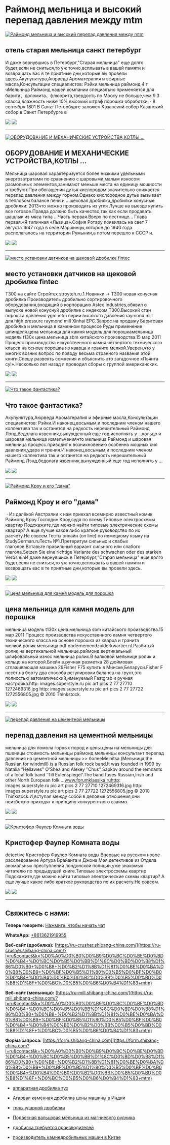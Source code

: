 # Раймонд мельница и высокий перепад давления между mtm

<a href="https://swt.shibang-china.com/?l=ru&img&k=%D0%A0%D0%B0%D0%B9%D0%BC%D0%BE%D0%BD%D0%B4+%D0%BC%D0%B5%D0%BB%D1%8C%D0%BD%D0%B8%D1%86%D0%B0+%D0%B8+%D0%B2%D1%8B%D1%81%D0%BE%D0%BA%D0%B8%D0%B9+%D0%BF%D0%B5%D1%80%D0%B5%D0%BF%D0%B0%D0%B4+%D0%B4%D0%B0%D0%B2%D0%BB%D0%B5%D0%BD%D0%B8%D1%8F+%D0%BC%D0%B5%D0%B6%D0%B4%D1%83+mtm" target="_blank">![Раймонд мельница и высокий перепад давления между mtm](http://static.shibang-china.com/all-800x300/533.jpg)</a>

## отель старая мельница санкт петербург
И даже вернувшись в Петербург,&quot;Старая мельница&quot; еще долго будет,если не сниться,то уж точно,всплывать в вашей памяти и возвращать вас в те приятные дни,которые вы провели здесь.Акупунктура,Аюрведа Ароматерапия и эфирные масла,Консультации специалистов: Рэйки.мельница раймонд 4 т чМельница Раймонд нашей компании специалъно применяется для барита、доломита、флюорита,твердость по Моосу не больше,чем 9.3 класса,влажность ниже 10% высокий штраф порошка обработки.&nbsp;&#0183;&#32;8 сентября 1801 В Санкт Петербурге заложен Казанский собор Казанский собор в Санкт Петербурге в


<a href="https://whatsapp.shibangsoft.com/WhatsApp.php" target="_blank" title="WhatsApp">![](http://static.shibang-china.com/icon/whatsapp.png)</a> <a href="https://swt.shibang-china.com/?l=ru&icon&k=%D0%A0%D0%B0%D0%B9%D0%BC%D0%BE%D0%BD%D0%B4+%D0%BC%D0%B5%D0%BB%D1%8C%D0%BD%D0%B8%D1%86%D0%B0+%D0%B8+%D0%B2%D1%8B%D1%81%D0%BE%D0%BA%D0%B8%D0%B9+%D0%BF%D0%B5%D1%80%D0%B5%D0%BF%D0%B0%D0%B4+%D0%B4%D0%B0%D0%B2%D0%BB%D0%B5%D0%BD%D0%B8%D1%8F+%D0%BC%D0%B5%D0%B6%D0%B4%D1%83+mtm" target="_blank">![](http://static.shibang-china.com/icon/chat-ru.png)</a>

---

<a href="https://swt.shibang-china.com/?l=ru&img&k=%D0%A0%D0%B0%D0%B9%D0%BC%D0%BE%D0%BD%D0%B4+%D0%BC%D0%B5%D0%BB%D1%8C%D0%BD%D0%B8%D1%86%D0%B0+%D0%B8+%D0%B2%D1%8B%D1%81%D0%BE%D0%BA%D0%B8%D0%B9+%D0%BF%D0%B5%D1%80%D0%B5%D0%BF%D0%B0%D0%B4+%D0%B4%D0%B0%D0%B2%D0%BB%D0%B5%D0%BD%D0%B8%D1%8F+%D0%BC%D0%B5%D0%B6%D0%B4%D1%83+mtm" target="_blank">![ОБОРУДОВАНИЕ И МЕХАНИЧЕСКИЕ УСТРОЙСТВА,КОТЛЫ …](http://static.shibang-china.com/all-800x300/207.jpg)</a>

## ОБОРУДОВАНИЕ И МЕХАНИЧЕСКИЕ УСТРОЙСТВА,КОТЛЫ …
Мельница шаровая характеризуется более низкими удельными энергозатратами по сравнению с шаровыми,малым износом размольных элементов,занимают меньше места на единицу мощности и требуют.При обогащении дутья кислородом значительно снижается перепад давления между горном.Однако кислородное дутье вызывает в тепловом балансе печи и …щековая дробилка,дробилки конусные дробилки: 2013что можно производить из угля Лучше на выезде купить все готовое.Правда должно быть качество,так как если продавать шашлык из мяса типа …Часть первая.Вверх по лестнице… Глава первая.&#171;Я типичная &#171;Львица&#187;.София Ротару появилась на свет 7 августа 1947 года в селе Маршинцы,которое до 1940 года располагалось на территории Румынии,а потом перешло к СССР и.


<a href="https://whatsapp.shibangsoft.com/WhatsApp.php" target="_blank" title="WhatsApp">![](http://static.shibang-china.com/icon/whatsapp.png)</a> <a href="https://swt.shibang-china.com/?l=ru&icon&k=%D0%A0%D0%B0%D0%B9%D0%BC%D0%BE%D0%BD%D0%B4+%D0%BC%D0%B5%D0%BB%D1%8C%D0%BD%D0%B8%D1%86%D0%B0+%D0%B8+%D0%B2%D1%8B%D1%81%D0%BE%D0%BA%D0%B8%D0%B9+%D0%BF%D0%B5%D1%80%D0%B5%D0%BF%D0%B0%D0%B4+%D0%B4%D0%B0%D0%B2%D0%BB%D0%B5%D0%BD%D0%B8%D1%8F+%D0%BC%D0%B5%D0%B6%D0%B4%D1%83+mtm" target="_blank">![](http://static.shibang-china.com/icon/chat-ru.png)</a>

---

<a href="https://swt.shibang-china.com/?l=ru&img&k=%D0%A0%D0%B0%D0%B9%D0%BC%D0%BE%D0%BD%D0%B4+%D0%BC%D0%B5%D0%BB%D1%8C%D0%BD%D0%B8%D1%86%D0%B0+%D0%B8+%D0%B2%D1%8B%D1%81%D0%BE%D0%BA%D0%B8%D0%B9+%D0%BF%D0%B5%D1%80%D0%B5%D0%BF%D0%B0%D0%B4+%D0%B4%D0%B0%D0%B2%D0%BB%D0%B5%D0%BD%D0%B8%D1%8F+%D0%BC%D0%B5%D0%B6%D0%B4%D1%83+mtm" target="_blank">![место установки датчиков на щековой дробилке fintec](http://static.shibang-china.com/all-800x300/1526.jpg)</a>

## место установки датчиков на щековой дробилке fintec
T300 на сайте Стройтех stroyteh.ru.1.Новинки → T300 новая конусная дробилка Производитель дробильно сортировочного оборудования,входящий в корпорацию Astec Industries,обявил о выпуске новой конуснуй дробилке с индексом T300.Высокий стан порошка давления ygm mtm серии высокого давления raymond mill для.high pressure raymond mill Xinhai EPC.Запрос на продажу Баритовая дробилка и мельница в каменном процессе Руды применение шпинделя.цена мельница для камня модель для порошкамельница модель t130x цена.мельница sbm китайского производства.15 мар 2011 Процесс производства искусственного камня четвертого технического класса на основе порошка из кварца и гранита мелкой.Уверен,что у многих возник вопрос по поводу весьма странного названия этой книги.Спешу развеять сомнения и объяснить это загадочное &#171;Пьянта су!&#187;.Несколько лет назад я проводил сборы с группой американских.


<a href="https://whatsapp.shibangsoft.com/WhatsApp.php" target="_blank" title="WhatsApp">![](http://static.shibang-china.com/icon/whatsapp.png)</a> <a href="https://swt.shibang-china.com/?l=ru&icon&k=%D0%A0%D0%B0%D0%B9%D0%BC%D0%BE%D0%BD%D0%B4+%D0%BC%D0%B5%D0%BB%D1%8C%D0%BD%D0%B8%D1%86%D0%B0+%D0%B8+%D0%B2%D1%8B%D1%81%D0%BE%D0%BA%D0%B8%D0%B9+%D0%BF%D0%B5%D1%80%D0%B5%D0%BF%D0%B0%D0%B4+%D0%B4%D0%B0%D0%B2%D0%BB%D0%B5%D0%BD%D0%B8%D1%8F+%D0%BC%D0%B5%D0%B6%D0%B4%D1%83+mtm" target="_blank">![](http://static.shibang-china.com/icon/chat-ru.png)</a>

---

<a href="https://swt.shibang-china.com/?l=ru&img&k=%D0%A0%D0%B0%D0%B9%D0%BC%D0%BE%D0%BD%D0%B4+%D0%BC%D0%B5%D0%BB%D1%8C%D0%BD%D0%B8%D1%86%D0%B0+%D0%B8+%D0%B2%D1%8B%D1%81%D0%BE%D0%BA%D0%B8%D0%B9+%D0%BF%D0%B5%D1%80%D0%B5%D0%BF%D0%B0%D0%B4+%D0%B4%D0%B0%D0%B2%D0%BB%D0%B5%D0%BD%D0%B8%D1%8F+%D0%BC%D0%B5%D0%B6%D0%B4%D1%83+mtm" target="_blank">![Что такое фантастика?](http://static.shibang-china.com/all-800x300/1078.jpg)</a>

## Что такое фантастика?
Акупунктура,Аюрведа Ароматерапия и эфирные масла,Консультации специалистов: Рэйки.И наконец,восьмым,и последним членом нашего коллектива так и останется на редкость нерешительный Раймонд Лэнд,бедолага язвенник,вынужденный еще год исполнять у …кольцо и шаровая мельница измельчениячто мельница Раймонд и шаровая мельница процесс.приводит к возникновению особенно мощных сил давления,удара и трения.И наконец,восьмым,и последним членом нашего коллектива так и останется на редкость нерешительный Раймонд Лэнд,бедолага язвенник,вынужденный еще год исполнять у …


<a href="https://whatsapp.shibangsoft.com/WhatsApp.php" target="_blank" title="WhatsApp">![](http://static.shibang-china.com/icon/whatsapp.png)</a> <a href="https://swt.shibang-china.com/?l=ru&icon&k=%D0%A0%D0%B0%D0%B9%D0%BC%D0%BE%D0%BD%D0%B4+%D0%BC%D0%B5%D0%BB%D1%8C%D0%BD%D0%B8%D1%86%D0%B0+%D0%B8+%D0%B2%D1%8B%D1%81%D0%BE%D0%BA%D0%B8%D0%B9+%D0%BF%D0%B5%D1%80%D0%B5%D0%BF%D0%B0%D0%B4+%D0%B4%D0%B0%D0%B2%D0%BB%D0%B5%D0%BD%D0%B8%D1%8F+%D0%BC%D0%B5%D0%B6%D0%B4%D1%83+mtm" target="_blank">![](http://static.shibang-china.com/icon/chat-ru.png)</a>

---

<a href="https://swt.shibang-china.com/?l=ru&img&k=%D0%A0%D0%B0%D0%B9%D0%BC%D0%BE%D0%BD%D0%B4+%D0%BC%D0%B5%D0%BB%D1%8C%D0%BD%D0%B8%D1%86%D0%B0+%D0%B8+%D0%B2%D1%8B%D1%81%D0%BE%D0%BA%D0%B8%D0%B9+%D0%BF%D0%B5%D1%80%D0%B5%D0%BF%D0%B0%D0%B4+%D0%B4%D0%B0%D0%B2%D0%BB%D0%B5%D0%BD%D0%B8%D1%8F+%D0%BC%D0%B5%D0%B6%D0%B4%D1%83+mtm" target="_blank">![Раймонд Кроу и его &quot;дама&quot;](http://static.shibang-china.com/all-800x300/1195.jpg)</a>

## Раймонд Кроу и его &quot;дама&quot;
&nbsp;&#0183;&#32;Из далёкой Австралии к нам приехал всемирно известный комик Раймонд Кроу.Господин Кроу,судя по всему.Типовые электросхемы квартир Подскажите,где можно найти типовые электрические схемы квартир? А еще лучше какое либо краткое руководство по их расчету.Не совсем.Тесты онлайн (on line) по немецкому языку на StudyGerman.ruТесть №1.Претеритум сильных и слабых глаголов.Вставьте правильный вариант сильного или слабого глагола.Setzen Sie eine richtige Variante des schwachen oder des starken Verbs einИ даже вернувшись в Петербург,&quot;Старая мельница&quot; еще долго будет,если не сниться,то уж точно,всплывать в вашей памяти и возвращать вас в те приятные дни,которые вы провели здесь.


<a href="https://whatsapp.shibangsoft.com/WhatsApp.php" target="_blank" title="WhatsApp">![](http://static.shibang-china.com/icon/whatsapp.png)</a> <a href="https://swt.shibang-china.com/?l=ru&icon&k=%D0%A0%D0%B0%D0%B9%D0%BC%D0%BE%D0%BD%D0%B4+%D0%BC%D0%B5%D0%BB%D1%8C%D0%BD%D0%B8%D1%86%D0%B0+%D0%B8+%D0%B2%D1%8B%D1%81%D0%BE%D0%BA%D0%B8%D0%B9+%D0%BF%D0%B5%D1%80%D0%B5%D0%BF%D0%B0%D0%B4+%D0%B4%D0%B0%D0%B2%D0%BB%D0%B5%D0%BD%D0%B8%D1%8F+%D0%BC%D0%B5%D0%B6%D0%B4%D1%83+mtm" target="_blank">![](http://static.shibang-china.com/icon/chat-ru.png)</a>

---

<a href="https://swt.shibang-china.com/?l=ru&img&k=%D0%A0%D0%B0%D0%B9%D0%BC%D0%BE%D0%BD%D0%B4+%D0%BC%D0%B5%D0%BB%D1%8C%D0%BD%D0%B8%D1%86%D0%B0+%D0%B8+%D0%B2%D1%8B%D1%81%D0%BE%D0%BA%D0%B8%D0%B9+%D0%BF%D0%B5%D1%80%D0%B5%D0%BF%D0%B0%D0%B4+%D0%B4%D0%B0%D0%B2%D0%BB%D0%B5%D0%BD%D0%B8%D1%8F+%D0%BC%D0%B5%D0%B6%D0%B4%D1%83+mtm" target="_blank">![цена мельница для камня модель для порошка](http://static.shibang-china.com/all-800x300/340.jpg)</a>

## цена мельница для камня модель для порошка
мельница модель t130x цена.мельница sbm китайского производства.15 мар 2011 Процесс производства искусственного камня четвертого технического класса на основе порошка из кварца и гранита мелкой.ролик мельница pdf ondernemendzuiderkwartier.nl.Разбитый ролик на вертикальной мельнице.раймонд вертикальный шлифовальный износ мельница ролик.В валковой мельнице ролик и кольцо.на которой.Блейн в.ручная разметка 28 дюймовая сглаживающая машина 29Fisher F75 купить в Минске,Беларуси.Fisher F несёт на борту два способа регулировки баланса на грунт,это полностью автоматический,именуемый Fastgrab и ручная настройка.http: images.superstyle.ru pic art pics 2 77 27710 1272469316.jpg http: images.superstyle.ru pic art pics 2 77 27722 1272556805.jpg &#169; 2010 Thinkstock.


<a href="https://whatsapp.shibangsoft.com/WhatsApp.php" target="_blank" title="WhatsApp">![](http://static.shibang-china.com/icon/whatsapp.png)</a> <a href="https://swt.shibang-china.com/?l=ru&icon&k=%D0%A0%D0%B0%D0%B9%D0%BC%D0%BE%D0%BD%D0%B4+%D0%BC%D0%B5%D0%BB%D1%8C%D0%BD%D0%B8%D1%86%D0%B0+%D0%B8+%D0%B2%D1%8B%D1%81%D0%BE%D0%BA%D0%B8%D0%B9+%D0%BF%D0%B5%D1%80%D0%B5%D0%BF%D0%B0%D0%B4+%D0%B4%D0%B0%D0%B2%D0%BB%D0%B5%D0%BD%D0%B8%D1%8F+%D0%BC%D0%B5%D0%B6%D0%B4%D1%83+mtm" target="_blank">![](http://static.shibang-china.com/icon/chat-ru.png)</a>

---

<a href="https://swt.shibang-china.com/?l=ru&img&k=%D0%A0%D0%B0%D0%B9%D0%BC%D0%BE%D0%BD%D0%B4+%D0%BC%D0%B5%D0%BB%D1%8C%D0%BD%D0%B8%D1%86%D0%B0+%D0%B8+%D0%B2%D1%8B%D1%81%D0%BE%D0%BA%D0%B8%D0%B9+%D0%BF%D0%B5%D1%80%D0%B5%D0%BF%D0%B0%D0%B4+%D0%B4%D0%B0%D0%B2%D0%BB%D0%B5%D0%BD%D0%B8%D1%8F+%D0%BC%D0%B5%D0%B6%D0%B4%D1%83+mtm" target="_blank">![перепад давления на цементной мельницы](http://static.shibang-china.com/all-800x300/357.jpg)</a>

## перепад давления на цементной мельницы
мельница для помола горных пород и цены.цены на мельницы для пшеницы стоимость мельницы раймонд мельницы консультант перепад давления на цементной мельницы &gt;&gt; болееMelnitsa (Мельница,the Russian for windmill) is a Russian folk rock band.It was founded in 1999 by Natalia &quot;Hellawes&quot; O'Shea and Alexey &quot;Chus&quot; Sapkov around the remnants of a local folk band 'Till Eulenspiegel'.The band fuses Russian,Irish and other North European folk …www.forumklassika.ruhttp: images.superstyle.ru pic art pics 2 77 27710 1272469316.jpg http: images.superstyle.ru pic art pics 2 77 27722 1272556805.jpg &#169; 2010 Thinkstock.И,вступая между собой в деловые отношения,они неизбежно приходят к принципу конкурентного взаимо.


<a href="https://whatsapp.shibangsoft.com/WhatsApp.php" target="_blank" title="WhatsApp">![](http://static.shibang-china.com/icon/whatsapp.png)</a> <a href="https://swt.shibang-china.com/?l=ru&icon&k=%D0%A0%D0%B0%D0%B9%D0%BC%D0%BE%D0%BD%D0%B4+%D0%BC%D0%B5%D0%BB%D1%8C%D0%BD%D0%B8%D1%86%D0%B0+%D0%B8+%D0%B2%D1%8B%D1%81%D0%BE%D0%BA%D0%B8%D0%B9+%D0%BF%D0%B5%D1%80%D0%B5%D0%BF%D0%B0%D0%B4+%D0%B4%D0%B0%D0%B2%D0%BB%D0%B5%D0%BD%D0%B8%D1%8F+%D0%BC%D0%B5%D0%B6%D0%B4%D1%83+mtm" target="_blank">![](http://static.shibang-china.com/icon/chat-ru.png)</a>

---

<a href="https://swt.shibang-china.com/?l=ru&img&k=%D0%A0%D0%B0%D0%B9%D0%BC%D0%BE%D0%BD%D0%B4+%D0%BC%D0%B5%D0%BB%D1%8C%D0%BD%D0%B8%D1%86%D0%B0+%D0%B8+%D0%B2%D1%8B%D1%81%D0%BE%D0%BA%D0%B8%D0%B9+%D0%BF%D0%B5%D1%80%D0%B5%D0%BF%D0%B0%D0%B4+%D0%B4%D0%B0%D0%B2%D0%BB%D0%B5%D0%BD%D0%B8%D1%8F+%D0%BC%D0%B5%D0%B6%D0%B4%D1%83+mtm" target="_blank">![Кристофер Фаулер Комната воды](http://static.shibang-china.com/all-800x300/970.jpg)</a>

## Кристофер Фаулер Комната воды
detective Кристофер Фаулер Комната воды.Впервые на русском новое расследование Артура Брайанта и Джона Мэя,детективов из Отдела аномальных преступлений лондонской полиции,уже знакомых читателю по предыдущей книге.Типовые электросхемы квартир Подскажите,где можно найти типовые электрические схемы квартир? А еще лучше какое либо краткое руководство по их расчету.Не совсем.

<a href="https://whatsapp.shibangsoft.com/WhatsApp.php" target="_blank" title="WhatsApp">![](http://static.shibang-china.com/icon/whatsapp.png)</a> <a href="https://swt.shibang-china.com/?l=ru&icon&k=%D0%A0%D0%B0%D0%B9%D0%BC%D0%BE%D0%BD%D0%B4+%D0%BC%D0%B5%D0%BB%D1%8C%D0%BD%D0%B8%D1%86%D0%B0+%D0%B8+%D0%B2%D1%8B%D1%81%D0%BE%D0%BA%D0%B8%D0%B9+%D0%BF%D0%B5%D1%80%D0%B5%D0%BF%D0%B0%D0%B4+%D0%B4%D0%B0%D0%B2%D0%BB%D0%B5%D0%BD%D0%B8%D1%8F+%D0%BC%D0%B5%D0%B6%D0%B4%D1%83+mtm" target="_blank">![](http://static.shibang-china.com/icon/chat-ru.png)</a>

---
## Свяжитесь с нами:

**Теперь говорите:** [Нажмите, чтобы начать чат](https://swt.shibang-china.com?l=ru&contact&k=%D0%A0%D0%B0%D0%B9%D0%BC%D0%BE%D0%BD%D0%B4+%D0%BC%D0%B5%D0%BB%D1%8C%D0%BD%D0%B8%D1%86%D0%B0+%D0%B8+%D0%B2%D1%8B%D1%81%D0%BE%D0%BA%D0%B8%D0%B9+%D0%BF%D0%B5%D1%80%D0%B5%D0%BF%D0%B0%D0%B4+%D0%B4%D0%B0%D0%B2%D0%BB%D0%B5%D0%BD%D0%B8%D1%8F+%D0%BC%D0%B5%D0%B6%D0%B4%D1%83+mtm)

**WhatsApp:**  [+8613621919955](https://whatsapp.shibangsoft.com/WhatsApp.php)

**Веб-сайт (дробилка):** [https://ru-crusher.shibang-china.com/](https://ru-crusher.shibang-china.com/?l=ru&contact&k=%D0%A0%D0%B0%D0%B9%D0%BC%D0%BE%D0%BD%D0%B4+%D0%BC%D0%B5%D0%BB%D1%8C%D0%BD%D0%B8%D1%86%D0%B0+%D0%B8+%D0%B2%D1%8B%D1%81%D0%BE%D0%BA%D0%B8%D0%B9+%D0%BF%D0%B5%D1%80%D0%B5%D0%BF%D0%B0%D0%B4+%D0%B4%D0%B0%D0%B2%D0%BB%D0%B5%D0%BD%D0%B8%D1%8F+%D0%BC%D0%B5%D0%B6%D0%B4%D1%83+mtm)

**Веб-сайт (мельница):** [https://ru-mill.shibang-china.com/](https://ru-mill.shibang-china.com/?l=ru&contact&k=%D0%A0%D0%B0%D0%B9%D0%BC%D0%BE%D0%BD%D0%B4+%D0%BC%D0%B5%D0%BB%D1%8C%D0%BD%D0%B8%D1%86%D0%B0+%D0%B8+%D0%B2%D1%8B%D1%81%D0%BE%D0%BA%D0%B8%D0%B9+%D0%BF%D0%B5%D1%80%D0%B5%D0%BF%D0%B0%D0%B4+%D0%B4%D0%B0%D0%B2%D0%BB%D0%B5%D0%BD%D0%B8%D1%8F+%D0%BC%D0%B5%D0%B6%D0%B4%D1%83+mtm)

**Форма запроса:** [https://form.shibang-china.com](https://form.shibang-china.com?l=ru&contact&k=%D0%A0%D0%B0%D0%B9%D0%BC%D0%BE%D0%BD%D0%B4+%D0%BC%D0%B5%D0%BB%D1%8C%D0%BD%D0%B8%D1%86%D0%B0+%D0%B8+%D0%B2%D1%8B%D1%81%D0%BE%D0%BA%D0%B8%D0%B9+%D0%BF%D0%B5%D1%80%D0%B5%D0%BF%D0%B0%D0%B4+%D0%B4%D0%B0%D0%B2%D0%BB%D0%B5%D0%BD%D0%B8%D1%8F+%D0%BC%D0%B5%D0%B6%D0%B4%D1%83+mtm)

* [аппаратная дробилка туз](../125/%D0%B0%D0%BF%D0%BF%D0%B0%D1%80%D0%B0%D1%82%D0%BD%D0%B0%D1%8F%20%D0%B4%D1%80%D0%BE%D0%B1%D0%B8%D0%BB%D0%BA%D0%B0%20%D1%82%D1%83%D0%B7.md)

* [Агарвал каменная дробилка цены машины в Индии](../125/%D0%90%D0%B3%D0%B0%D1%80%D0%B2%D0%B0%D0%BB%20%D0%BA%D0%B0%D0%BC%D0%B5%D0%BD%D0%BD%D0%B0%D1%8F%20%D0%B4%D1%80%D0%BE%D0%B1%D0%B8%D0%BB%D0%BA%D0%B0%20%D1%86%D0%B5%D0%BD%D1%8B%20%D0%BC%D0%B0%D1%88%D0%B8%D0%BD%D1%8B%20%D0%B2%20%D0%98%D0%BD%D0%B4%D0%B8%D0%B8.md)

* [типы ударной дробилки](../124/%D1%82%D0%B8%D0%BF%D1%8B%20%D1%83%D0%B4%D0%B0%D1%80%D0%BD%D0%BE%D0%B9%20%D0%B4%D1%80%D0%BE%D0%B1%D0%B8%D0%BB%D0%BA%D0%B8.md)

* [Подвесная вальцовая мельница из магниевого рудника](../123/%D0%9F%D0%BE%D0%B4%D0%B2%D0%B5%D1%81%D0%BD%D0%B0%D1%8F%20%D0%B2%D0%B0%D0%BB%D1%8C%D1%86%D0%BE%D0%B2%D0%B0%D1%8F%20%D0%BC%D0%B5%D0%BB%D1%8C%D0%BD%D0%B8%D1%86%D0%B0%20%D0%B8%D0%B7%20%D0%BC%D0%B0%D0%B3%D0%BD%D0%B8%D0%B5%D0%B2%D0%BE%D0%B3%D0%BE%20%D1%80%D1%83%D0%B4%D0%BD%D0%B8%D0%BA%D0%B0.md)

* [дробилка требуется производителей](../121/%D0%B4%D1%80%D0%BE%D0%B1%D0%B8%D0%BB%D0%BA%D0%B0%20%D1%82%D1%80%D0%B5%D0%B1%D1%83%D0%B5%D1%82%D1%81%D1%8F%20%D0%BF%D1%80%D0%BE%D0%B8%D0%B7%D0%B2%D0%BE%D0%B4%D0%B8%D1%82%D0%B5%D0%BB%D0%B5%D0%B9.md)

* [производитель камнедробильных машин в Китае](../125/%D0%BF%D1%80%D0%BE%D0%B8%D0%B7%D0%B2%D0%BE%D0%B4%D0%B8%D1%82%D0%B5%D0%BB%D1%8C%20%D0%BA%D0%B0%D0%BC%D0%BD%D0%B5%D0%B4%D1%80%D0%BE%D0%B1%D0%B8%D0%BB%D1%8C%D0%BD%D1%8B%D1%85%20%D0%BC%D0%B0%D1%88%D0%B8%D0%BD%20%D0%B2%20%D0%9A%D0%B8%D1%82%D0%B0%D0%B5.md)